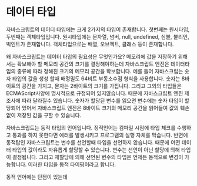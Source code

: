 # 데이터 타입

자바스크립트의 데이터 타입에는 크게 2가지의 타입이 존재합니다.
첫번째는 원시타입, 두번째는 객체타입입니다.
원시타입에는 문자열, 넘버, null, undefined, 심볼, 불리언, 빅인트가 존재합니다.
객체타입으로는 배열, 오브젝트, 클래스 등이 존재합니다.

왜 자바스크립트는 데이터 타입의 필요성은 무엇인가요?
메모리에 값을 저장하기 위해서는 확보해야 할 메모리 공간의 크기를 결정해야하는데
자바스크립트 엔진은 데이터타입의 종류에 따라 정해진 크기의 메모리 공간을 확보합니다.
예를 들어 자바스크립는 숫자 타입의 값을 생성 할때 배정밀도 64비트 부동소수점 형식을 사용합니다.
숫자는 8바이트의 공간을 가지고, 문자는 2바이트의 크기를 가집니다. 그리고 그외의 타입들은 ECMAScript사양에 명시적으로 규정되어 있지않습니다. 때문에 자바스크립트 엔진 제조사에 따라 달라질수 있습니다.
숫자가 할당된 변수를 읽으면 변수에는 숫자 타입이 할당되어 있어서 자바스크립트 엔진은 8바이트 크기의 메모리 공간을 읽어들여 값의 훼손없이 저장된 값을 구할 수 있습니다.

자바스크립트는 동적 타입의 언어입니다.
정적언어는 컴파일 시점에 타입 체크를 수행하고 통과를 하지 못한다면 에러를 발생시키고 프로그램의 실행 자체를 막습니다.
반면에 동적탑인 자바스크립트는 변수를 선언할때 타입을 선언하지 않습니다. 때문에 어떤 데이터 타입의 값이라도 자유롭게 할당할 수 있습니다. 변수는 선언이 아닌 할당에 의해 타입이 결정됩니다. 그리고 재할당에 의해 선언된 변수의 타입은 언제든 동적으로 변경이 가능합니다. 이러한 타입을 동적 타이핑이라고 합니다.

동적 언어에는 단점이 있는데
